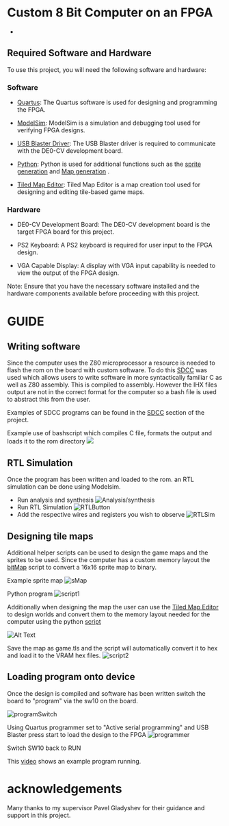 # Custom 8 Bit Computer on an FPGA
-

## Required Software and Hardware

To use this project, you will need the following software and hardware:

### Software

- [Quartus](https://www.intel.com/content/www/us/en/software/programmable/quartus-prime/overview.html): The Quartus software is used for designing and programming the FPGA.

- [ModelSim](https://www.mentor.com/company/higher_ed/modelsim-student-edition): ModelSim is a simulation and debugging tool used for verifying FPGA designs.

- [USB Blaster Driver](https://www.intel.com/content/www/us/en/programmable/support/support-resources/drivers/dri-index.html): The USB Blaster driver is required to communicate with the DE0-CV development board.

- [Python](https://www.python.org/): Python is used for additional functions such as the [sprite generation](https://csgitlab.ucd.ie/fyp-fpga/fpga-files/-/tree/main/pythonScripts/bitMapConverter) and [Map generation](https://csgitlab.ucd.ie/fyp-fpga/fpga-files/-/tree/main/pythonScripts/tiledMapConverter) .

- [Tiled Map Editor](https://www.mapeditor.org/): Tiled Map Editor is a map creation tool used for designing and editing tile-based game maps.

### Hardware

- DE0-CV Development Board: The DE0-CV development board is the target FPGA board for this project.

- PS2 Keyboard: A PS2 keyboard is required for user input to the FPGA design.

- VGA Capable Display: A display with VGA input capability is needed to view the output of the FPGA design.

Note: Ensure that you have the necessary software installed and the hardware components available before proceeding with this project.

# GUIDE
## Writing software
Since the computer uses the Z80 microprocessor a resource is needed to flash the rom on the board with custom software. To do this [SDCC](https://sdcc.sourceforge.net/) was used which allows users to write software in more syntactically familiar C as well as Z80 assembly. This is compiled to assembly. However the IHX files output are not in the correct format for the computer so a bash file is used to abstract this from the user.

Examples of SDCC programs can be found in the [SDCC](https://csgitlab.ucd.ie/fyp-fpga/fpga-files/-/tree/main/SDCC) section of the project.

Example use of bashscript which compiles C file, formats the output and loads it to the rom directory
<img src="https://csgitlab.ucd.ie/fyp-fpga/fpga-files/-/blob/main/README_images/bashScript.png" />

## RTL Simulation

Once the program has been written and loaded to the rom. an RTL simulation can be done using Modelsim.

- Run analysis and synthesis 
![Analysis/synthesis](https://csgitlab.ucd.ie/fyp-fpga/fpga-files/-/blob/main/README_images/analysis.png)
- Run RTL Simulation
![RTLButton](https://csgitlab.ucd.ie/fyp-fpga/fpga-files/-/blob/main/README_images/rtlButton.png)
- Add the respective wires and registers you wish to observe
![RTLSim](https://csgitlab.ucd.ie/fyp-fpga/fpga-files/-/blob/main/README_images/vgaTiming.png)

## Designing tile maps

Additional helper scripts can be used to design the game maps and the sprites to be used. Since the computer has a custom memory layout the [bitMap](https://csgitlab.ucd.ie/fyp-fpga/fpga-files/-/tree/main/pythonScripts/bitMapConverter) script to convert a 16x16 sprite map to binary.

Example sprite map
![sMap](https://csgitlab.ucd.ie/fyp-fpga/fpga-files/-/blob/main/README_images/spriteMap.png)

Python program
![script1](https://csgitlab.ucd.ie/fyp-fpga/fpga-files/-/blob/main/README_images/pythonScript1.png)

Additionally when designing the map the user can use the [Tiled Map Editor](https://www.mapeditor.org/) to design worlds and convert them to the memory layout needed for the computer using the python [script](https://csgitlab.ucd.ie/fyp-fpga/fpga-files/-/tree/main/pythonScripts/tiledMapConverter)

![Alt Text](path/to/image.jpg)

Save the map as game.tls and the script will automatically convert it to hex and load it to the VRAM hex files.
![script2](https://csgitlab.ucd.ie/fyp-fpga/fpga-files/-/blob/main/README_images/pythonScript2.png)



## Loading program onto device

Once the design is compiled and software has been written switch the board to "program" via the sw10 on the board.

![programSwitch](https://csgitlab.ucd.ie/fyp-fpga/fpga-files/-/blob/main/README_images/switch.png)

Using Quartus programmer set to "Active serial programming" and USB Blaster press start to load the design to the FPGA
![programmer](https://csgitlab.ucd.ie/fyp-fpga/fpga-files/-/blob/main/README_images/programmer.png)

Switch SW10 back to RUN

This [video](https://www.youtube.com/watch?v=GjGi8DC8lgs) shows an example program running.


# acknowledgements
Many thanks to my supervisor Pavel Gladyshev for their guidance and support in this project.
